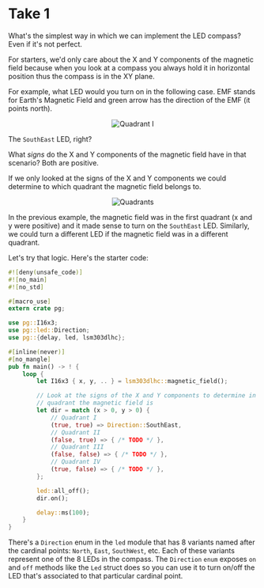 # Take 1

What's the simplest way in which we can implement the LED compass? Even if it's
not perfect.

For starters, we'd only care about the X and Y components of the magnetic field
because when you look at a compass you always hold it in horizontal position
thus the compass is in the XY plane.

For example, what LED would you turn on in the following case. EMF stands for
Earth's Magnetic Field and green arrow has the direction of the EMF (it points
north).

<p align="center">
<img title="Quadrant I" src="assets/quadrant-i.png">
</p>

The `SouthEast` LED, right?

What *signs* do the X and Y components of the magnetic field have in that
scenario? Both are positive.

If we only looked at the signs of the X and Y components we could determine to
which quadrant the magnetic field belongs to.

<p align="center">
<img title="Quadrants" src="assets/quadrants.png">
</p>

In the previous example, the magnetic field was in the first quadrant (x and y
were positive) and it made sense to turn on the `SouthEast` LED. Similarly, we
could turn a different LED if the magnetic field was in a different quadrant.

Let's try that logic. Here's the starter code:

``` rust
#![deny(unsafe_code)]
#![no_main]
#![no_std]

#[macro_use]
extern crate pg;

use pg::I16x3;
use pg::led::Direction;
use pg::{delay, led, lsm303dlhc};

#[inline(never)]
#[no_mangle]
pub fn main() -> ! {
    loop {
        let I16x3 { x, y, .. } = lsm303dlhc::magnetic_field();

        // Look at the signs of the X and Y components to determine in which
        // quadrant the magnetic field is
        let dir = match (x > 0, y > 0) {
            // Quadrant I
            (true, true) => Direction::SouthEast,
            // Quadrant II
            (false, true) => { /* TODO */ },
            // Quadrant III
            (false, false) => { /* TODO */ },
            // Quadrant IV
            (true, false) => { /* TODO */ },
        };

        led::all_off();
        dir.on();

        delay::ms(100);
    }
}
```

There's a `Direction` enum in the `led` module that has 8 variants named after
the cardinal points: `North`, `East`, `SouthWest`, etc. Each of these variants
represent one of the 8 LEDs in the compass. The `Direction` `enum` exposes `on`
and `off` methods like the `Led` struct does so you can use it to turn on/off
the LED that's associated to that particular cardinal point.
